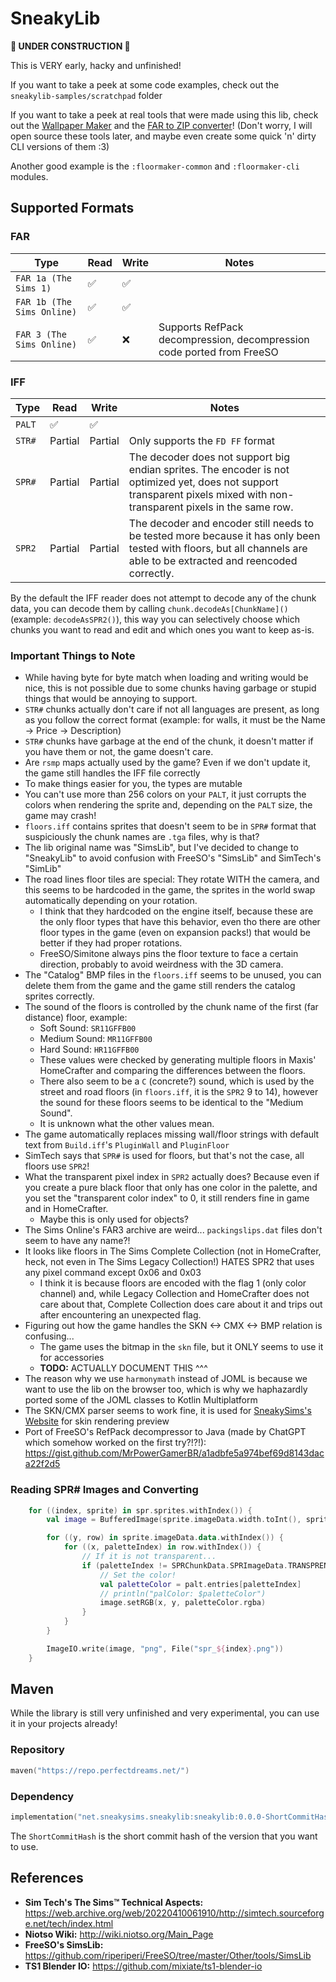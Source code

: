 # SneakyLib

**🚧 UNDER CONSTRUCTION 🚧**

This is VERY early, hacky and unfinished!

If you want to take a peek at some code examples, check out the `sneakylib-samples/scratchpad` folder

If you want to take a peek at real tools that were made using this lib, check out the [Wallpaper Maker](https://sneakysims.net/tools/wallpaper-maker) and the [FAR to ZIP converter](https://sneakysims.net/tools/far-to-zip)! (Don't worry, I will open source these tools later, and maybe even create some quick 'n' dirty CLI versions of them :3)

Another good example is the `:floormaker-common` and `:floormaker-cli` modules.

## Supported Formats

### FAR
| Type                       | Read | Write | Notes                                                                 |
|----------------------------|------|-------|-----------------------------------------------------------------------|
| `FAR 1a (The Sims 1)`      | ✅    | ✅     |                                                                       |
| `FAR 1b (The Sims Online)` | ✅    | ✅     |                                                                       |
| `FAR 3 (The Sims Online)`  | ✅    | ❌     | Supports RefPack decompression, decompression code ported from FreeSO |

### IFF
| Type   | Read   | Write   | Notes |
|--------|--------|---------|-------|
| `PALT` | ✅      | ✅       |
| `STR#` | Partial | Partial | Only supports the `FD FF` format 
| `SPR#` | Partial | Partial | The decoder does not support big endian sprites. The encoder is not optimized yet, does not support transparent pixels mixed with non-transparent pixels in the same row.
| `SPR2` | Partial | Partial | The decoder and encoder still needs to be tested more because it has only been tested with floors, but all channels are able to be extracted and reencoded correctly.

By the default the IFF reader does not attempt to decode any of the chunk data, you can decode them by calling `chunk.decodeAs[ChunkName]()` (example: `decodeAsSPR2()`), this way you can selectively choose which chunks you want to read and edit and which ones you want to keep as-is.

### Important Things to Note

* While having byte for byte match when loading and writing would be nice, this is not possible due to some chunks having garbage or stupid things that would be annoying to support.
* `STR#` chunks actually don't care if not all languages are present, as long as you follow the correct format (example: for walls, it must be the Name -> Price -> Description)
* `STR#` chunks have garbage at the end of the chunk, it doesn't matter if you have them or not, the game doesn't care.
* Are `rsmp` maps actually used by the game? Even if we don't update it, the game still handles the IFF file correctly
* To make things easier for you, the types are mutable
* You can't use more than 256 colors on your `PALT`, it just corrupts the colors when rendering the sprite and, depending on the `PALT` size, the game may crash!
* `floors.iff` contains sprites that doesn't seem to be in `SPR#` format that suspiciously the chunk names are `.tga` files, why is that?
* The lib original name was "SimsLib", but I've decided to change to "SneakyLib" to avoid confusion with FreeSO's "SimsLib" and SimTech's "SimLib"
* The road lines floor tiles are special: They rotate WITH the camera, and this seems to be hardcoded in the game, the sprites in the world swap automatically depending on your rotation.
    * I think that they hardcoded on the engine itself, because these are the only floor types that have this behavior, even tho there are other floor types in the game (even on expansion packs!) that would be better if they had proper rotations.
    * FreeSO/Simitone always pins the floor texture to face a certain direction, probably to avoid weirdness with the 3D camera.
* The "Catalog" BMP files in the `floors.iff` seems to be unused, you can delete them from the game and the game still renders the catalog sprites correctly.
* The sound of the floors is controlled by the chunk name of the first (far distance) floor, example:
    * Soft Sound: `SR11GFFB00`
    * Medium Sound: `MR11GFFB00`
    * Hard Sound: `HR11GFFB00`
    * These values were checked by generating multiple floors in Maxis' HomeCrafter and comparing the differences between the floors.
    * There also seem to be a `C` (concrete?) sound, which is used by the street and road floors (in `floors.iff`, it is the `SPR2` 9 to 14), however the sound for these floors seems to be identical to the "Medium Sound".
    * It is unknown what the other values mean.
* The game automatically replaces missing wall/floor strings with default text from `Build.iff`'s `PluginWall` and `PluginFloor`
* SimTech says that `SPR#` is used for floors, but that's not the case, all floors use `SPR2`!
* What the transparent pixel index in `SPR2` actually does? Because even if you create a pure black floor that only has one color in the palette, and you set the "transparent color index" to 0, it still renders fine in game and in HomeCrafter.
  * Maybe this is only used for objects?
* The Sims Online's FAR3 archive are weird... `packingslips.dat` files don't seem to have any name?!
* It looks like floors in The Sims Complete Collection (not in HomeCrafter, heck, not even in The Sims Legacy Collection!) HATES SPR2 that uses any pixel command except 0x06 and 0x03
  * I think it is because floors are encoded with the flag 1 (only color channel) and, while Legacy Collection and HomeCrafter does not care about that, Complete Collection does care about it and trips out after encountering an unexpected flag.
* Figuring out how the game handles the SKN <-> CMX <-> BMP relation is confusing...
  * The game uses the bitmap in the `skn` file, but it ONLY seems to use it for accessories
  * **TODO:** ACTUALLY DOCUMENT THIS ^^^
* The reason why we use `harmonymath` instead of JOML is because we want to use the lib on the browser too, which is why we haphazardly ported some of the JOML classes to Kotlin Multiplatform 
* The SKN/CMX parser seems to work fine, it is used for [SneakySims's Website](https://sneakysims.net) for skin rendering preview
* Port of FreeSO's RefPack decompressor to Java (made by ChatGPT which somehow worked on the first try?!?!): https://gist.github.com/MrPowerGamerBR/a1adbfe5a974bef69d8143daca22f2d5

### Reading SPR# Images and Converting

```kotlin
    for ((index, sprite) in spr.sprites.withIndex()) {
        val image = BufferedImage(sprite.imageData.width.toInt(), sprite.imageData.height.toInt(), BufferedImage.TYPE_INT_ARGB)

        for ((y, row) in sprite.imageData.data.withIndex()) {
            for ((x, paletteIndex) in row.withIndex()) {
                // If it is not transparent...
                if (paletteIndex != SPRChunkData.SPRImageData.TRANSPRENCY_INDEX) {
                    // Set the color!
                    val paletteColor = palt.entries[paletteIndex]
                    // println("palColor: $paletteColor")
                    image.setRGB(x, y, paletteColor.rgba)
                }
            }
        }

        ImageIO.write(image, "png", File("spr_${index}.png"))
    }
```

## Maven

While the library is still very unfinished and very experimental, you can use it in your projects already!

### Repository
```kotlin
maven("https://repo.perfectdreams.net/")
```

### Dependency
```kotlin
implementation("net.sneakysims.sneakylib:sneakylib:0.0.0-ShortCommitHash")
```

The `ShortCommitHash` is the short commit hash of the version that you want to use.

## References

* **Sim Tech's The Sims™ Technical Aspects:** https://web.archive.org/web/20220410061910/http://simtech.sourceforge.net/tech/index.html
* **Niotso Wiki:** http://wiki.niotso.org/Main_Page
* **FreeSO's SimsLib:** https://github.com/riperiperi/FreeSO/tree/master/Other/tools/SimsLib
* **TS1 Blender IO:** https://github.com/mixiate/ts1-blender-io
